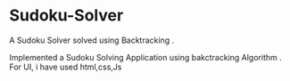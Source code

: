 # Sudoku-Solver
A Sudoku Solver solved using Backtracking . 

Implemented a Sudoku Solving Application using bakctracking Algorithm .
For UI, i have used html,css,Js
